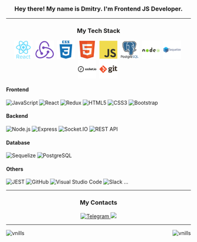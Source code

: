 ### <div align='center'>Hey there! My name is Dmitry. I'm Frontend JS Developer.</div>

***

### <div align='center'>My Tech Stack</div>

<div align='center' id="stackBox">
  <img src="https://github.com/devicons/devicon/blob/master/icons/react/react-original-wordmark.svg" title="React" alt="React" width="50" height="50"/>&nbsp;
  <img src="https://github.com/devicons/devicon/blob/master/icons/redux/redux-original.svg" title="Redux" alt="Redux " width="50" height="50"/>&nbsp;
  <img src="https://github.com/devicons/devicon/blob/master/icons/css3/css3-plain-wordmark.svg"  title="CSS3" alt="CSS" width="50" height="50"/>&nbsp;
  <img src="https://github.com/devicons/devicon/blob/master/icons/html5/html5-original.svg" title="HTML5" alt="HTML" width="50" height="50"/>&nbsp;
  <img src="https://github.com/devicons/devicon/blob/master/icons/javascript/javascript-original.svg" title="JavaScript" alt="JavaScript" width="50" height="50"/>&nbsp;
  <img src="https://github.com/devicons/devicon/blob/master/icons/postgresql/postgresql-original-wordmark.svg" title="PostgreSQL"  alt="PostgreSQL" width="50" height="50"/>&nbsp;
  <img src="https://github.com/devicons/devicon/blob/master/icons/nodejs/nodejs-original-wordmark.svg" title="NodeJS" alt="NodeJS" width="50" height="50"/>&nbsp;
  <img src="https://github.com/devicons/devicon/blob/master/icons/sequelize/sequelize-original-wordmark.svg" title="Sequeize" **alt="Sequeize" width="50" height="50"/>&nbsp;
  <img src="https://github.com/devicons/devicon/blob/master/icons/socketio/socketio-original-wordmark.svg" title="SocketIO" **alt="SocketIO" width="50" height="50"/>&nbsp;
  <img src="https://github.com/devicons/devicon/blob/master/icons/git/git-original-wordmark.svg" title="Git" **alt="Git" width="50" height="50"/>&nbsp;
</div>

#### Frontend
![JavaScript](https://img.shields.io/badge/-JavaScript-000?&logo=JavaScript)
![React](https://img.shields.io/badge/-React-000?&logo=React)
![Redux](https://img.shields.io/badge/-Redux-000?&logo=Redux)
![HTML5](https://img.shields.io/badge/-HTML5-000?&logo=HTML5)
![CSS3](https://img.shields.io/badge/-CSS3-000?&logo=CSS3)
![Bootstrap](https://img.shields.io/badge/-Bootstrap-000?&logo=Bootstrap)

#### Backend
![Node.js](https://img.shields.io/badge/-Node.js-000?&logo=Node.js)
![Express](https://img.shields.io/badge/-Express-000?&logo=Express)
![Socket.IO](https://img.shields.io/badge/-Socket.IO-000?&logo=Socket.IO)
![REST API](https://img.shields.io/badge/-REST-000?&logo=REST)

#### Database
![Sequelize](https://img.shields.io/badge/-Sequelize-000?&logo=Sequelize)
![PostgreSQL](https://img.shields.io/badge/-PostgreSQL-000?&logo=PostgreSQL)

#### Others
![JEST](https://img.shields.io/badge/-JEST-000?&logo=JEST)
![GitHub](https://img.shields.io/badge/-GitHub-000?&logo=GitHub)
![Visual Studio Code](https://img.shields.io/badge/-Visual%20Studio%20Code-000?&logo=Visual%20Studio%20Code)
![Slack](https://img.shields.io/badge/-Slack-000?&logo=Slack)
...

***

### <div align='center'>My Contacts</div>
<div align='center' id="badges">
  <a href="https://t.me/vnills">
    <img src="https://upload.wikimedia.org/wikipedia/commons/thumb/8/82/Telegram_logo.svg/512px-Telegram_logo.svg.png" alt="Telegram" width="50px"/>
  </a>
  <a name="gmail" href="mailto:dmitryemelyanov9@gmail.com"> 
    <img src="https://img.icons8.com/color/48/000000/gmail-new.png"/>
  </a> 
</div>

***

<p><img align="left" src="https://github-readme-stats.vercel.app/api/top-langs?username=vnills&show_icons=true&locale=en&layout=compact" alt="vnills" /></p>

<p><img align="right" height="150" src="https://github-readme-streak-stats.herokuapp.com/?user=vnills&" alt="vnills" /></p>

